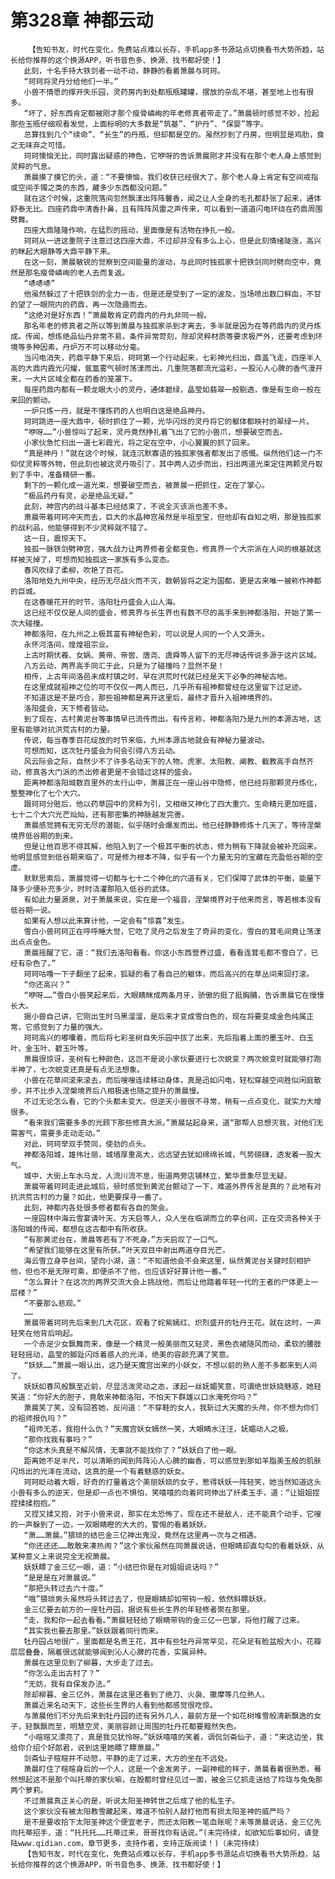 # 第328章 神都云动
        【告知书友，时代在变化，免费站点难以长存，手机app多书源站点切换看书大势所趋，站长给你推荐的这个换源APP，听书音色多、换源、找书都好使！】
       此刻，十名手持大铁剑者一动不动，静静的看着萧晨与珂珂。
       “珂珂将灵丹分给他们一半。”
       小兽不情愿的撑开失乐园，灵药房内到处都瓶瓶罐罐，摆放的杂乱不堪，甚至地上也有很多。
       “坏了，好东西肯定都被刚才那个瘦骨嶙峋的年老修真者带走了。”萧晨顿时感觉不妙，捡起那些玉瓶仔细观看发觉，上面标明的大多数是“筑基”、“护丹”、“保婴”等字。
       总算找到几个“续命”、“长生”的丹瓶，但却都是空的。虽然抄到了丹房，但明显是鸡肋，食之无味弃之可惜。
       珂珂懊恼无比，同时露出疑惑的神色，它咿呀的告诉萧晨刚才并没有在那个老人身上感觉到灵粹的气息。
       萧晨摸了摸它的头，道：“不要懊恼，我们收获已经很大了。那个老人身上肯定有空间戒指或空间手镯之类的东西，藏多少东西都没问题。”
       就在这个时候，这重院落间忽然飘漾出阵阵馨香，闻之让人全身的毛孔都舒张了起来，通体舒泰无比。四座药鼎中清香扑鼻，且有阵阵风雷之声传来，可以看到一道道闪电环绕在药鼎周围劈舞。
       四座大鼎隆隆作响，在猛烈的摇动，里面像是有活物在挣扎一般。
       珂珂从一进这重院子注意过这四座大鼎，不过却并没有多么上心，但是此刻情绪陡涨，高兴的眯起大眼静等大鼎平静下来。
       在这一刻，萧晨敏锐的觉察到空间能量的波动，与此同时独孤家十把铁剑同时劈向空中，竟然是那名瘦骨嶙峋的老人去而复返。
       “哧哧哧”
       他虽然躲过了十把铁剑的全力一击，但是还是受到了一定的波及，当场喷出数口鲜血，不甘的望了一眼院内的药鼎，再一次隐遁而去。
       “这绝对是好东西！”萧晨敢肯定药鼎内的丹丸非同一般。
       那名年老的修真者之所以等到萧晨与独孤家杀到才离去，多半就是因为在等药鼎内的灵丹炼成。传闻，想炼绝品仙丹非常不易，条件异常苛刻，除却灵粹材质等要求极严外，还要考虑到环境等多种因素，丹炉万不可以移动分毫。
       当闪电消失，药鼎平静下来后，珂珂第一个行动起来，七彩神光扫出，鼎盖飞走，四座半人高的大鼎内霞光闪耀，氤氲雾气顿时荡漾而出，几重院落都流光溢彩，一股沁人心脾的香气漫开来，一大片区域全都在药香的笼罩下。
       每座药鼎内都有一颗龙眼大小的灵丹，通体碧绿，晶莹如翡翠一般剔透，像是有生命一般在来回的颤动。
       一炉只炼一丹，就是不懂炼药的人也明白这是绝品神丹。
       珂珂跳进一座大鼎中，顿时抓住了一颗，光华闪烁的灵丹将它的躯体都映衬的翠绿一片。
       “咿呀……”小兽惊叫了起来，灵丹竟然挣扎着飞出了它的小兽爪，想要破空而去。
       小家伙急忙扫出一道七彩霞光，将之定在空中，小心翼翼的抓了回来。
       “真是神丹！”就在这个时候，就连沉默寡语的独孤家强者都发出了感慨。纵然他们这一门不仰仗灵粹等外物，但此刻也被这灵丹吸引了，其中两人迈步而出，扫出两道光束定住两颗灵丹取到了手中，准备精研一番。
       剩下的一颗化成一道光束，想要破空而去，被萧晨一把抓住，定在了掌心。
       “极品药丹有灵，必是绝品无疑。”
       此刻，神宫内的战斗基本已经结束了，不说全灭该派也差不多。
       萧晨带着珂珂冲天而去，巨大的水晶神宫虽然是半祖至宝，但他却有自知之明，那是独孤家的战利品，他能够得到不少灵粹就不错了。
       这一日，震惊天下。
       独孤一脉铁剑劈神宫，强大战力让两界修者全都变色，修真界一个大宗派在人间的根基就这样被灭掉了，可想而知独孤这一家族有多么变态。
       春风吹绿了柔柳，吹艳了百花。
       洛阳地处九州中央，经历无尽战火而不灭，数朝皆将之定为国都，更是古来唯一被称作神都的巨城。
       在这春暖花开的时节，洛阳牡丹盛会人山人海。
       这已经不仅仅是人间的盛会，修真界与长生界也有数不尽的高手来到神都洛阳，开始了第一次大碰撞。
       神都洛阳，在九州之上极其富有神秘色彩，可以说是人间的一个人文源头。
       永怀河洛间，煌煌祖宗业。
       上古时期伏羲、女娲、黄帝、帝喾、唐尧、虞舜等人留下的无尽神话传说多源于这片区域。
       八方云动，两界高手同汇于此，只是为了碰撞吗？显然不是！
       相传，上古年间洛邑未成村镇之时，早在洪荒时代就已经是天下必争的神秘古地。
       在这里成就祖神之位的可不仅仅一两人而已，几乎所有祖神都曾经在这里留下过足迹。
       不知道这是不是巧合，那些祖神都是离开这里后，最终才晋升入祖神境界的。
       洛阳盛会，天下修者皆动。
       到了现在，古村黄泥台等事情早已流传而出。有传言称，神都洛阳乃是九州的本源古地，这里有能够对抗洪荒古村的力量。
       传说，每当春季百花绽放的时节来临，九州本源古地就会有神秘力量波动。
       可想而知，这次牡丹盛会为何会引得八方云动。
       风云际会之际，自然少不了许多名动天下的人物。虎家、太阳教、阐教、截教高手自然齐动，修真各大门派的杰出修者更是不会错过这样的盛会。
       距离神都洛阳城数百里外的太行山中，萧晨正在一座山谷中隐修，他已经将那颗灵丹炼化，整整神化了七个大穴。
       跟珂珂分赃后，他以药草园中的灵粹为引，又相继又神化了四大重穴。生命精元更加旺盛，七十二个大穴光芒灿灿，还有那密集的神脉越发完善。
       萧晨感觉拥有无穷无尽的潜能，似乎随时会爆发而出。他已经静静修炼十几天了，等待涅槃境界低谷期的到来。
       但是让他百思不得其解，他陷入到了一个极其平衡的状态，修为稍有下降就会被补充回来。他明显感觉到低谷期来临了，可是修为根本不降，似乎有一个力量无穷的宝藏在充盈低谷期的空虚。
       默默思索后，萧晨觉得一切都与七十二个神化的穴道有关，它们保障了武体的平衡，能量下降多少便补充多少，时时浇灌那陷入低谷的武体。
       有如此力量源泉，对于萧晨来说，实在是一个福音，涅槃境界对于他来而言，等若根本没有低谷期一说。
       如果有人想以此来算计他，一定会有“惊喜”发生。
       雪白小兽珂珂正在呼呼睡大觉，它吃了灵丹之后发生了奇异的变化，雪白的茸毛间竟让荡漾出点点金色。
       萧晨摇醒了它，道：“我们去洛阳看看。你这小东西营养过盛，看看连茸毛都不雪白了，已经有杂色了。”
       珂珂咕噜一下子翻坐了起来，狐疑的看了看自己的躯体，而后高兴的在草丛间来回打滚。
       “你还高兴？”
       “咿呀……”雪白小兽笑起来后，大眼睛眯成两条月牙，骄傲的挺了挺胸脯，告诉萧晨它在慢慢长大。
       据小兽自己讲，它刚出生时乌黑溜溜，是后来才变成雪白色的，现在将要变成金色纯属正常，它感觉到了力量的强大。
       珂珂高兴的嘟囔着，而后将七彩圣树自失乐园中拔了出来，先后指着上面的墨玉叶、白玉叶、金玉叶、碧玉叶等。
       萧晨很惊讶，圣树有七种颜色，这岂不是说小家伙要进行七次蜕变？两次蜕变时就能够打跑半神了，七次蜕变还真是有点无法想象。
       小兽在花草间滚来滚去，而后嗖嗖连续移动身体，真是迅如闪电，轻松穿越空间胜似闲庭散步，并不比步入涅槃境界后八相极速也随之提升的萧晨慢。
       不过无论怎么看，它的个头都未变大。但逆天小兽很不寻常，稍有一点点变化，就实力大增很多。
       “看来我们需要多多的光顾下那些修真大派。”萧晨站起身来，道“那帮人总想灭我，对他们无需客气，需要多走动走动。”
       对此，珂珂举双手赞同，使劲的点头。
       神都洛阳城，雄伟壮丽，城墙厚重高大，远远望去犹如绵绵长城，气势磅礴，透发着一股大气。
       城中，大街上车水马龙，人流川流不息，街道两旁店铺林立，繁华景象尽显无疑。
       萧晨带着珂珂走进此城后，顿时感觉到黄泥台颤动了一下，难道外界传言是真的？此地有对抗洪荒古村的力量？如此，他更要探寻一番了。
       此刻，神都内各处很多修者都有各自的聚会。
       一座园林中海云雪宴请叶天、方天启等人，众人坐在临湖而立的亭台间，正在交流各种关于洛阳城的传闻，都想在这古都中有所收获。
       “有那黄泥台在，萧晨等若有了不死身。”方天启叹了一口气。
       “希望我们能够在这里有所获。”叶天双目中射出两道夺目光芒。
       海云雪立身亭台间，望向小湖，道：“不知道他会不会来这里，纵然黄泥台关键时刻相护他，但也不是无隙可乘，即便杀不了他，也应该好好算计他一番。”
       “怎么算计？在这次的两界交流大会上挑战他，而后让他踏着年轻一代的王者的尸体更上一层楼？”
       “不要那么悲观。”
       ……
       萧晨带着珂珂先后来到几大花区，观看了姹紫嫣红、炽烈盛开的牡丹王花。就在这时，一声轻笑在他背后响起。
       一个赤足少女飘舞而来，像是一个精灵一般美丽而又轻灵，黑色衣裙随风而动，柔软的腰肢轻轻摇动，晶莹的脚趾闪烁着惑人的光泽，绝美的容颜充满了笑意。
       “妖妖……”萧晨一眼认出，这乃是天魔宫出来的小妖女，不想以前的熟人差不多都来到人间了。
       妖妖如春风般飘至近前，尽显活泼灵动之态，漾起一丝妩媚笑意，可谓绝世妖娆魅惑，她轻笑道：“你好大的胆子，竟敢来神都洛阳，不怕天下群雄以口水淹死你吗？”
       萧晨笑了笑，没有回答她，反问道：“不穿鞋的女人，我斩过大天魔的头颅，你不想为你们的祖师报仇吗？”
       “祖师无恙，我抱什么仇？”天魔宫妖女嫣然一笑，大眼睛水汪汪，妩媚动人之极。
       “那你找我有事吗？”
       “你这木头真是不解风情，无事就不能找你了？”妖妖白了他一眼。
       距离她不足半尺，可以清晰的闻到阵阵沁人心脾的幽香，可以感觉到那如羊脂美玉般的肌肤闪烁出的光泽在流动，这真的是一个有着魅惑的妖女。
       珂珂眨动着大眼，好奇的打量着这个美丽妖娆的女子，惹得妖妖一阵轻笑，她当然知道这头小兽有多么的逆天，但是却一点也不惧怕，笑嘻嘻的向着珂珂伸出了纤柔玉手，道：“让姐姐捏捏揉揉抱抱。”
       又捏又揉又抱，对于小兽来说，那实在太恐怖了。现在还不是敌人，还不能真个动手，它嗖的一声躲到了一边，一双眼睛瞪的大大的，警惕的看着妖妖。
       “萧……萧晨。”猥琐的结巴金三亿神出鬼没，竟然在这里再一次与之相遇。
       “你还还还……敢敢来凑热闹？”这个家伙虽然在同萧晨说话，但眼睛却直勾勾的看着妖妖，从某种意义上来说完全无视萧晨。
       妖妖瞟了金三亿一眼，道：“小结巴你是在对姐姐说话吗？”
       “是是是在对萧晨说。”
       “那把头转过去六十度。”
       “哦”猥琐男头虽然将头转过去了，但是眼睛却如带钩一般，依然斜瞟妖妖。
       金三亿要去前方的一座牡丹园，据说有些长生界的年轻修者聚在那里。
       “走，我和你一起去看看。”萧晨轻轻给了眼睛带钩的金三亿一巴掌，将他打醒了过来。
       “其实我也要去那里。”妖妖跟着同行而来。
       牡丹园占地很广，里面都是名贵王花，其中有些牡丹异常罕见，花朵足有脸盆般大小，花瓣层层叠叠，隔着很远就能够闻到沁人心脾的花香，实属异种。
       萧晨在这里见到了柳暮，大步走了过去。
       “你怎么走出古村了？”
       “无妨，我有自保发办法。”
       除却柳暮、金三亿外，萧晨在这里还看到了绝刀、火袅、撒摩等几位熟人。
       萧晨近来名动天下，这些长生界的人看到他都感觉很吃惊。
       与萧晨他们不分先后来到牡丹园的还有另外几人，最前方是一个如花树堆雪般清新飘逸的女子，轻飘飘而至，明慧空灵，美丽容颜让周围的牡丹花都要黯然失色。
       “小暄暄又漂亮了，真是我见犹怜呀。”妖妖嘻嘻的笑着，调侃剑斋仙子，道：“来这边坐，我给你介绍个好郎君，说到这里她瞟了瞟萧晨。”
       剑斋仙子暄暄并不动怒，平静的走了过来，大方的坐在不远处。
       萧晨盯住了暄暄身后的一个人，这是一个金发男子，一副神棍的样子，萧晨看着很熟悉，蓦然想起这不是那个叫托蒂的家伙嘛，在殷都时曾经见过一面，被金三亿抓走送给了玲珑与兔兔那两个萝莉。
       不过萧晨真正关心的是，听说太阳圣神转世之后成了他的私生子。
       这个家伙没有被太阳教雪藏起来，难道不怕别人敲打他而有损太阳圣神的威严吗？
       是不是要收拾下太阳圣神这个便宜老子，而还太阳教一笔血账呢？未等萧晨说话，金三亿先向托蒂招手，道：“托托托……托蒂过来，哥哥找你有话说。”(未完待续，如欲知后事如何，请登陆www.qidian.com，章节更多，支持作者，支持正版阅读！)（未完待续）
       【告知书友，时代在变化，免费站点难以长存，手机app多书源站点切换看书大势所趋，站长给你推荐的这个换源APP，听书音色多、换源、找书都好使！】